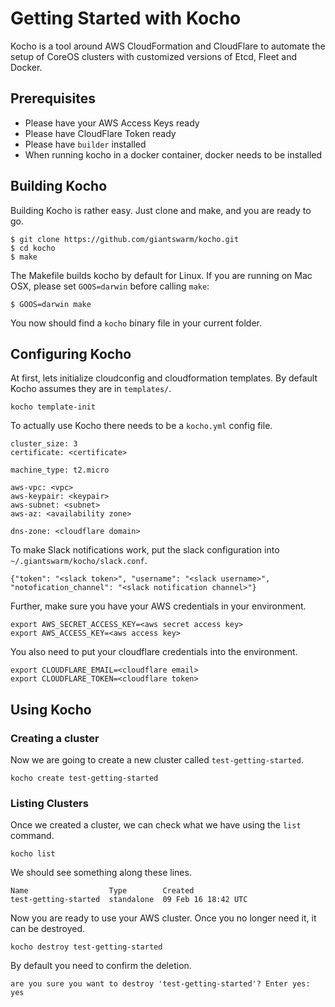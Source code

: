 # Getting Started with Kocho

Kocho is a tool around AWS CloudFormation and CloudFlare to automate the setup
of CoreOS clusters with customized versions of Etcd, Fleet and Docker.

## Prerequisites

 * Please have your AWS Access Keys ready
 * Please have CloudFlare Token ready
 * Please have `builder` installed
 * When running kocho in a docker container, docker needs to be installed

## Building Kocho

Building Kocho is rather easy. Just clone and make, and you are ready to go.

```
$ git clone https://github.com/giantswarm/kocho.git
$ cd kocho
$ make
```

The Makefile builds kocho by default for Linux. If you are running on Mac OSX,
please set `GOOS=darwin` before calling `make`:

```
$ GOOS=darwin make
```
You now should find a `kocho` binary file in your current folder.

## Configuring Kocho

At first, lets initialize cloudconfig and cloudformation templates. By default
Kocho assumes they are in `templates/`.

```
kocho template-init
```

To actually use Kocho there needs to be a `kocho.yml` config file.

```
cluster_size: 3
certificate: <certificate>

machine_type: t2.micro

aws-vpc: <vpc>
aws-keypair: <keypair>
aws-subnet: <subnet>
aws-az: <availability zone>

dns-zone: <cloudflare domain>
```

To make Slack notifications work, put the slack configuration into `~/.giantswarm/kocho/slack.conf`.
```
{"token": "<slack token>", "username": "<slack username>", "notofication_channel": "<slack notification channel>"}
```

Further, make sure you have your AWS credentials in your environment.

```
export AWS_SECRET_ACCESS_KEY=<aws secret access key>
export AWS_ACCESS_KEY=<aws access key>
```

You also need to put your cloudflare credentials into the environment.

```
export CLOUDFLARE_EMAIL=<cloudflare email>
export CLOUDFLARE_TOKEN=<cloudflare token>
```

## Using Kocho

### Creating a cluster

Now we are going to create a new cluster called `test-getting-started`.

```
kocho create test-getting-started
```

### Listing Clusters

Once we created a cluster, we can check what we have using the `list` command.

```
kocho list
```

We should see something along these lines.

```
Name                  Type        Created
test-getting-started  standalone  09 Feb 16 18:42 UTC
```

Now you are ready to use your AWS cluster. Once you no longer need it, it can be destroyed.

```
kocho destroy test-getting-started
```

By default you need to confirm the deletion.

```
are you sure you want to destroy 'test-getting-started'? Enter yes: yes
```

